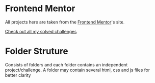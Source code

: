 # Frontend Mentor
All projects here are taken from the [Frontend Mentor](https://www.frontendmentor.io)'s site.

[Check out all my solved challenges](https://www.frontendmentor.io/profile/RandyKdev)

# Folder Struture
Consists of folders and each folder contains an independent project/challenge.
A folder may contain several html, css and js files for better clarity
